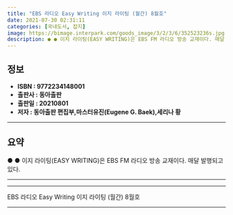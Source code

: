 ```yaml
---
title: "EBS 라디오 Easy Writing 이지 라이팅 (월간) 8월호"
date: 2021-07-30 02:31:11
categories: [국내도서, 잡지]
image: https://bimage.interpark.com/goods_image/3/2/3/6/352523236s.jpg
description: ● ● 이지 라이팅(EASY WRITING)은 EBS FM 라디오 방송 교재이다. 매달 발행되고 있다.
---
```


## **정보**

- **ISBN : 9772234148001**
- **출판사 : 동아출판**
- **출판일 : 20210801**
- **저자 : 동아출판 편집부,마스터유진(Eugene G. Baek),세리나 황**

------



## **요약**

●  ●  이지 라이팅(EASY WRITING)은 EBS FM 라디오 방송 교재이다. 매달 발행되고 있다.

------



------


EBS 라디오 Easy Writing 이지 라이팅 (월간) 8월호 

------


